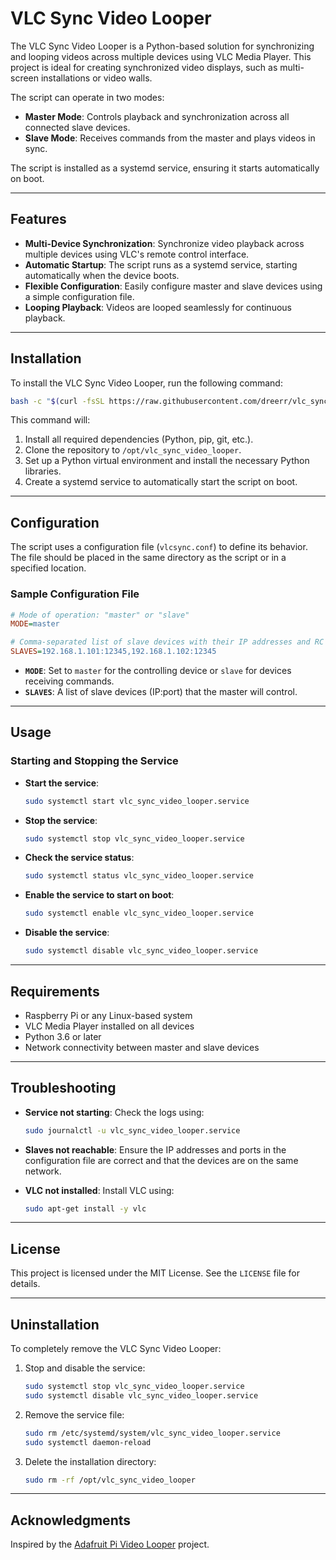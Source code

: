 # VLC Sync Video Looper

The VLC Sync Video Looper is a Python-based solution for synchronizing and looping videos across multiple devices using VLC Media Player. This project is ideal for creating synchronized video displays, such as multi-screen installations or video walls.

The script can operate in two modes:
- **Master Mode**: Controls playback and synchronization across all connected slave devices.
- **Slave Mode**: Receives commands from the master and plays videos in sync.

The script is installed as a systemd service, ensuring it starts automatically on boot.

---

## Features

- **Multi-Device Synchronization**: Synchronize video playback across multiple devices using VLC's remote control interface.
- **Automatic Startup**: The script runs as a systemd service, starting automatically when the device boots.
- **Flexible Configuration**: Easily configure master and slave devices using a simple configuration file.
- **Looping Playback**: Videos are looped seamlessly for continuous playback.

---

## Installation

To install the VLC Sync Video Looper, run the following command:

```bash
bash -c "$(curl -fsSL https://raw.githubusercontent.com/dreerr/vlc_sync_video_looper/main/install.sh)"
```

This command will:
1. Install all required dependencies (Python, pip, git, etc.).
2. Clone the repository to `/opt/vlc_sync_video_looper`.
3. Set up a Python virtual environment and install the necessary Python libraries.
4. Create a systemd service to automatically start the script on boot.

---

## Configuration

The script uses a configuration file (`vlcsync.conf`) to define its behavior. The file should be placed in the same directory as the script or in a specified location.

### Sample Configuration File

```ini
# Mode of operation: "master" or "slave"
MODE=master

# Comma-separated list of slave devices with their IP addresses and RC ports
SLAVES=192.168.1.101:12345,192.168.1.102:12345
```

- **`MODE`**: Set to `master` for the controlling device or `slave` for devices receiving commands.
- **`SLAVES`**: A list of slave devices (IP:port) that the master will control.

---

## Usage

### Starting and Stopping the Service

- **Start the service**:
  ```bash
  sudo systemctl start vlc_sync_video_looper.service
  ```

- **Stop the service**:
  ```bash
  sudo systemctl stop vlc_sync_video_looper.service
  ```

- **Check the service status**:
  ```bash
  sudo systemctl status vlc_sync_video_looper.service
  ```

- **Enable the service to start on boot**:
  ```bash
  sudo systemctl enable vlc_sync_video_looper.service
  ```

- **Disable the service**:
  ```bash
  sudo systemctl disable vlc_sync_video_looper.service
  ```

---

## Requirements

- Raspberry Pi or any Linux-based system
- VLC Media Player installed on all devices
- Python 3.6 or later
- Network connectivity between master and slave devices

---

## Troubleshooting

- **Service not starting**: Check the logs using:
  ```bash
  sudo journalctl -u vlc_sync_video_looper.service
  ```

- **Slaves not reachable**: Ensure the IP addresses and ports in the configuration file are correct and that the devices are on the same network.

- **VLC not installed**: Install VLC using:
  ```bash
  sudo apt-get install -y vlc
  ```

---

## License

This project is licensed under the MIT License. See the `LICENSE` file for details.

---

## Uninstallation

To completely remove the VLC Sync Video Looper:

1. Stop and disable the service:
   ```bash
   sudo systemctl stop vlc_sync_video_looper.service
   sudo systemctl disable vlc_sync_video_looper.service
   ```

2. Remove the service file:
   ```bash
   sudo rm /etc/systemd/system/vlc_sync_video_looper.service
   sudo systemctl daemon-reload
   ```

3. Delete the installation directory:
   ```bash
   sudo rm -rf /opt/vlc_sync_video_looper
   ```

---

## Acknowledgments

Inspired by the [Adafruit Pi Video Looper](https://github.com/adafruit/pi_video_looper) project.